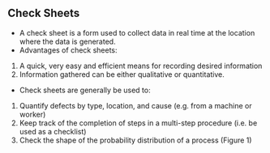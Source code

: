 
Check Sheets
------------

* A check sheet is a form used to collect data in real time at the location where the data is generated.
* Advantages of check sheets:
1. A quick, very easy and efficient means for recording desired information
2. Information gathered can be either qualitative or quantitative.
* Check sheets are generally be used to:
1. Quantify defects by type, location, and cause (e.g. from a machine or worker)
2. Keep track of the completion of steps in a multi-step procedure (i.e. be used as a checklist)
3. Check the shape of the probability distribution of a process (Figure 1)

